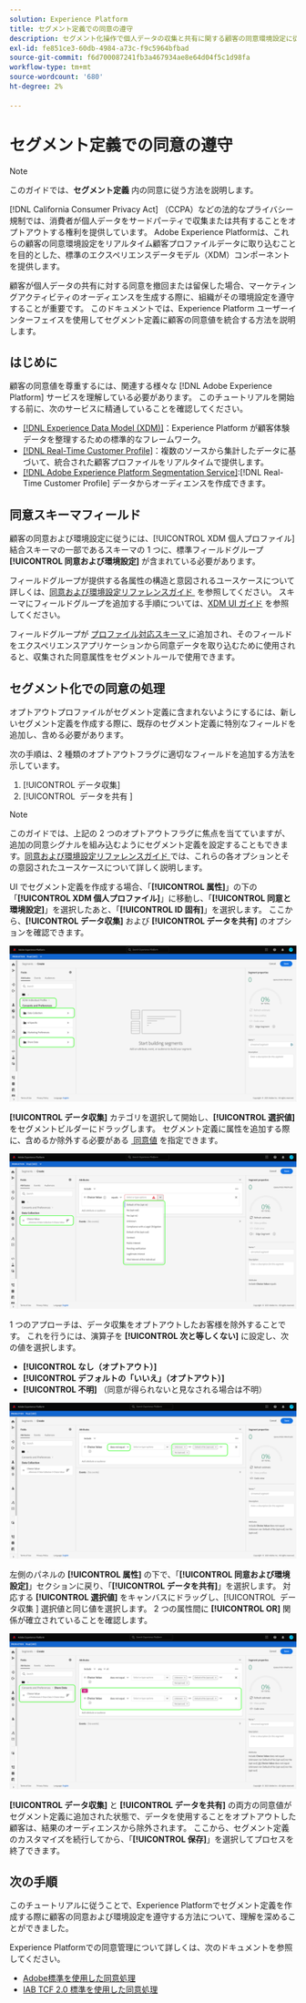 ```yaml
---
solution: Experience Platform
title: セグメント定義での同意の遵守
description: セグメント化操作で個人データの収集と共有に関する顧客の同意環境設定に従う方法を説明します。
exl-id: fe851ce3-60db-4984-a73c-f9c5964bfbad
source-git-commit: f6d700087241fb3a467934ae8e64d04f5c1d98fa
workflow-type: tm+mt
source-wordcount: '680'
ht-degree: 2%

---
```


# セグメント定義での同意の遵守

>[!NOTE]
>
>このガイドでは、**セグメント定義** 内の同意に従う方法を説明します。

[!DNL California Consumer Privacy Act] （CCPA）などの法的なプライバシー規制では、消費者が個人データをサードパーティで収集または共有することをオプトアウトする権利を提供しています。 Adobe Experience Platformは、これらの顧客の同意環境設定をリアルタイム顧客プロファイルデータに取り込むことを目的とした、標準のエクスペリエンスデータモデル（XDM）コンポーネントを提供します。

顧客が個人データの共有に対する同意を撤回または留保した場合、マーケティングアクティビティのオーディエンスを生成する際に、組織がその環境設定を遵守することが重要です。 このドキュメントでは、Experience Platform ユーザーインターフェイスを使用してセグメント定義に顧客の同意値を統合する方法を説明します。

## はじめに

顧客の同意値を尊重するには、関連する様々な [!DNL Adobe Experience Platform] サービスを理解している必要があります。 このチュートリアルを開始する前に、次のサービスに精通していることを確認してください。

* [[!DNL Experience Data Model (XDM)]](../../xdm/home.md)：Experience Platform が顧客体験データを整理するための標準的なフレームワーク。
* [[!DNL Real-Time Customer Profile]](../../profile/home.md)：複数のソースから集計したデータに基づいて、統合された顧客プロファイルをリアルタイムで提供します。
* [[!DNL Adobe Experience Platform Segmentation Service]](../home.md):[!DNL Real-Time Customer Profile] データからオーディエンスを作成できます。

## 同意スキーマフィールド

顧客の同意および環境設定に従うには、[!UICONTROL XDM 個人プロファイル &#x200B;] 結合スキーマの一部であるスキーマの 1 つに、標準フィールドグループ **[!UICONTROL 同意および環境設定]** が含まれている必要があります。

フィールドグループが提供する各属性の構造と意図されるユースケースについて詳しくは、[&#x200B; 同意および環境設定リファレンスガイド &#x200B;](../../xdm/field-groups/profile/consents.md) を参照してください。 スキーマにフィールドグループを追加する手順については、[XDM UI ガイド &#x200B;](../../xdm/ui/resources/schemas.md#add-field-groups) を参照してください。

フィールドグループが [&#x200B; プロファイル対応スキーマ &#x200B;](../../xdm/ui/resources/schemas.md#profile) に追加され、そのフィールドをエクスペリエンスアプリケーションから同意データを取り込むために使用されると、収集された同意属性をセグメントルールで使用できます。

## セグメント化での同意の処理

オプトアウトプロファイルがセグメント定義に含まれないようにするには、新しいセグメント定義を作成する際に、既存のセグメント定義に特別なフィールドを追加し、含める必要があります。

次の手順は、2 種類のオプトアウトフラグに適切なフィールドを追加する方法を示しています。

1. [!UICONTROL データ収集]
1. [!UICONTROL &#x200B; データを共有 &#x200B;]

>[!NOTE]
>
>このガイドでは、上記の 2 つのオプトアウトフラグに焦点を当てていますが、追加の同意シグナルを組み込むようにセグメント定義を設定することもできます。 [&#x200B; 同意および環境設定リファレンスガイド &#x200B;](../../xdm/field-groups/profile/consents.md) では、これらの各オプションとその意図されたユースケースについて詳しく説明します。

UI でセグメント定義を作成する場合、「**[!UICONTROL 属性]**」の下の「**[!UICONTROL XDM 個人プロファイル]**」に移動し、「**[!UICONTROL 同意と環境設定]**」を選択したあと、「**[!UICONTROL ID 固有]**」を選択します。 ここから、**[!UICONTROL データ収集]** および **[!UICONTROL データを共有]** のオプションを確認できます。

![](../images/tutorials/opt-outs/consents.png)

**[!UICONTROL データ収集]** カテゴリを選択して開始し、**[!UICONTROL 選択値]** をセグメントビルダーにドラッグします。 セグメント定義に属性を追加する際に、含めるか除外する必要がある [&#x200B; 同意値 &#x200B;](../../xdm/field-groups/profile/consents.md#choice-values) を指定できます。

![](../images/tutorials/opt-outs/consent-values.png)

1 つのアプローチは、データ収集をオプトアウトしたお客様を除外することです。 これを行うには、演算子を **[!UICONTROL 次と等しくない]** に設定し、次の値を選択します。

* **[!UICONTROL なし（オプトアウト）]**
* **[!UICONTROL デフォルトの「いいえ」（オプトアウト）]**
* **[!UICONTROL 不明]** （同意が得られないと見なされる場合は不明）

![](../images/tutorials/opt-outs/collect.png)

左側のパネルの **[!UICONTROL 属性]** の下で、「**[!UICONTROL 同意および環境設定]**」セクションに戻り、「**[!UICONTROL データを共有]**」を選択します。 対応する **[!UICONTROL 選択値]** をキャンバスにドラッグし、[!UICONTROL &#x200B; データ収集 &#x200B;] 選択値と同じ値を選択します。 2 つの属性間に **[!UICONTROL OR]** 関係が確立されていることを確認します。

![](../images/tutorials/opt-outs/share.png)

**[!UICONTROL データ収集]** と **[!UICONTROL データを共有]** の両方の同意値がセグメント定義に追加された状態で、データを使用することをオプトアウトした顧客は、結果のオーディエンスから除外されます。 ここから、セグメント定義のカスタマイズを続行してから、「**[!UICONTROL 保存]**」を選択してプロセスを終了できます。

## 次の手順

このチュートリアルに従うことで、Experience Platformでセグメント定義を作成する際に顧客の同意および環境設定を遵守する方法について、理解を深めることができました。

Experience Platformでの同意管理について詳しくは、次のドキュメントを参照してください。

* [Adobe標準を使用した同意処理](../../landing/governance-privacy-security/consent/adobe/overview.md)
* [IAB TCF 2.0 標準を使用した同意処理](../../landing/governance-privacy-security/consent/iab/overview.md)